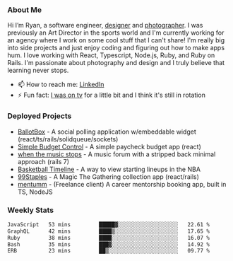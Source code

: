 ### About Me
Hi I’m Ryan, a software engineer, [designer](https://www.denvermullets.com/video) and [photographer](https://www.denvermullets.com/). I was previously an Art Director in the sports world and I'm currently working for an agency where I work on some cool stuff that I can't share! I'm really big into side projects and just enjoy coding and figuring out how to make apps hum. I love working with React, Typescript, Node.js, Ruby, and Ruby on Rails. I'm passionate about photography and design and I truly believe that learning never stops.

- 📫 How to reach me: [LinkedIn](https://www.linkedin.com/in/ryanvaznis)
- ⚡ Fun fact: [I was on tv](https://vimeo.com/381425882) for a little bit and I think it's still in rotation

### Deployed Projects
- [BallotBox](https://voteballotbox.com/) - A social polling application w/embeddable widget (react/ts/rails/solidqueue/sockets)
- [Simple Budget Control](https://simplebudgetcontrol.com/) - A simple paycheck budget app (react)
- [when the music stops](https://whenthemusicstops.net) - A music forum with a stripped back minimal approach (rails 7)
- [Basketball Timeline](https://basketball-timeline.com/?team=PHO&year=2023) - A way to view starting lineups in the NBA
- [99Staples](https://www.99staples.com/collections/denvermullets/9) - A Magic The Gathering collection app (react/rails)
- [mentumm](https://portal.mentumm.com/) - (Freelance client) A career mentorship booking app, built in TS, NodeJS

### Weekly Stats
<!--START_SECTION:waka-->

```txt
JavaScript   53 mins         █████▓░░░░░░░░░░░░░░░░░░░   22.61 %
GraphQL      42 mins         ████▒░░░░░░░░░░░░░░░░░░░░   17.65 %
Ruby         38 mins         ████░░░░░░░░░░░░░░░░░░░░░   16.07 %
Bash         35 mins         ███▓░░░░░░░░░░░░░░░░░░░░░   14.92 %
ERB          23 mins         ██▒░░░░░░░░░░░░░░░░░░░░░░   09.77 %
```

<!--END_SECTION:waka-->
